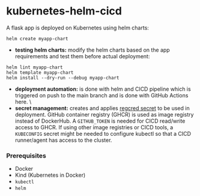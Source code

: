 # kubernetes-helm-cicd
A flask app is deployed on Kubernetes using helm charts:
```
helm create myapp-chart
```
- **testing helm charts:** modify the helm charts based on the app requirements and test them before actual deployment:
```
helm lint myapp-chart
helm template myapp-chart
helm install --dry-run --debug myapp-chart
```
- **deployment automation:** is done with helm and CICD pipeline which is triggered on push to the main branch and is done with GitHub Actions here. \
- **secret management:** creates and applies [regcred secret](https://kubernetes.io/docs/tasks/configure-pod-container/pull-image-private-registry/) to be used in deployment. GitHub container registry (GHCR) is used as image registry instead of DockerHub. A `GITHUB_TOKEN` is needed for CICD read/write access to GHCR. If using other image registries or CICD tools, a `KUBECONFIG` secret might be needed to configure kubectl so that a CICD runner/agent has access to the cluster.


### Prerequisites

- Docker
- Kind (Kubernetes in Docker)
- `kubectl`
- `helm`

